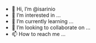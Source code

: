 - 👋 Hi, I’m @isarinio
- 👀 I’m interested in ...
- 🌱 I’m currently learning ...
- 💞️ I’m looking to collaborate on ...
- 📫 How to reach me ...

<!---
isarinio/isarinio is a ✨ special ✨ repository because its `README.md` (this file) appears on your GitHub profile.
You can click the Preview link to take a look at your changes.
--->
